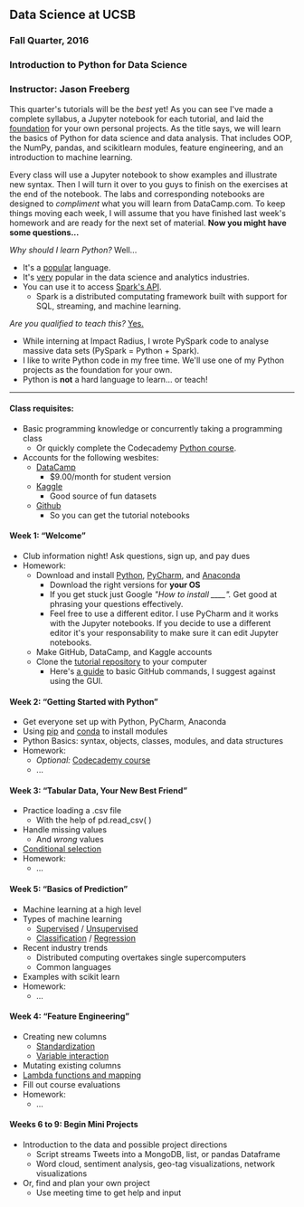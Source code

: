 ## Data Science at UCSB

### Fall Quarter, 2016

### Introduction to Python for Data Science

### Instructor: Jason Freeberg

This quarter's tutorials will be the *best* yet! As you can see I've made a complete syllabus, a Jupyter notebook for each tutorial, and laid the [foundation](https://github.com/JasonFreeberg/StreamTweets) for your own personal projects. As the title says, we will learn the basics of Python for data science and data analysis. That includes OOP, the NumPy, pandas, and scikitlearn modules, feature engineering, and an introduction to machine learning. 

Every class will use a Jupyter notebook to show examples and illustrate new syntax. Then I will turn it over to you guys to finish on the exercises at the end of the notebook. The labs and corresponding notebooks are designed to *compliment* what you will learn from DataCamp.com. To keep things moving each week, I will assume that you have finished last week's homework and are ready for the next set of material. **Now you might have some questions...**

*Why should I learn Python?* Well...
- It's a [popular](http://spectrum.ieee.org/static/interactive-the-top-programming-languages-2016) language.
- It's [very](http://www.kdnuggets.com/2015/05/r-vs-python-data-science.html) popular in the data science and analytics industries.
- You can use it to access [Spark's API](http://spark.apache.org/). 
    - Spark is a distributed computating framework built with support for SQL, streaming, and machine learning. 

*Are you qualified to teach this?* [Yes.](https://www.linkedin.com/in/jfreeberg)
 - While interning at Impact Radius, I wrote PySpark code to analyse massive data sets (PySpark = Python + Spark).
 - I like to write Python code in my free time. We'll use one of my Python projects as the foundation for your own.
 - Python is **not** a hard language to learn... or teach!

---

#### Class requisites:
- Basic programming knowledge or concurrently taking a programming class
    - Or quickly complete the Codecademy [Python course](https://www.codecademy.com/learn/python). 
- Accounts for the following wesbites:
	- [DataCamp](https://www.datacamp.com/)
        - $9.00/month for student version
	- [Kaggle](https://www.kaggle.com/)
        - Good source of fun datasets
	- [Github](https://github.com/)
        - So you can get the tutorial notebooks

#### Week 1: “Welcome”
- Club information night! Ask questions, sign up, and pay dues
- Homework: 
	- Download and install [Python](https://www.python.org/downloads/), [PyCharm](https://www.jetbrains.com/pycharm/download/), and [Anaconda](https://www.continuum.io/downloads)
		- Download the right versions for **your OS**
        - If you get stuck just Google *"How to install ____".* Get good at phrasing your questions effectively.
        - Feel free to use a different editor. I use PyCharm and it works with the Jupyter notebooks. If you decide to use a different editor it's your responsability to make sure it can edit Jupyter notebooks.
	- Make GitHub, DataCamp, and Kaggle accounts
	- Clone the [tutorial repository](https://github.com/JasonFreeberg/PythonTutorials) to your computer
        - Here's [a guide](https://www.youtube.com/watch?v=0fKg7e37bQE) to basic GitHub commands, I suggest against using the GUI.

#### Week 2: “Getting Started with Python”
- Get everyone set up with Python, PyCharm, Anaconda
- Using [pip](https://packaging.python.org/installing/) and [conda](http://conda.pydata.org/docs/using/pkgs.html) to install modules
- Python Basics: syntax, objects, classes, modules, and data structures
- Homework:
    - *Optional:* [Codecademy course](https://www.codecademy.com/learn/python)
    - ...

#### Week 3: “Tabular Data, Your New Best Friend”
- Practice loading a .csv file
    - With the help of pd.read_csv( )
- Handle missing values
    - And *wrong* values
- [Conditional selection](http://pandas.pydata.org/pandas-docs/stable/indexing.html)
- Homework:
	- …

#### Week 5: “Basics of Prediction”
- Machine learning at a high level
- Types of machine learning
    - [Supervised](https://en.wikipedia.org/wiki/Supervised_learning) / [Unsupervised](https://en.wikipedia.org/wiki/Unsupervised_learning)
    - [Classification](https://en.wikipedia.org/wiki/Statistical_classification) / [Regression](https://en.wikipedia.org/wiki/Regression_analysis)
- Recent industry trends
    - Distributed computing overtakes single supercomputers
    - Common languages
- Examples with scikit learn
- Homework:
    - …

#### Week 4: “Feature Engineering”
- Creating new columns
    - [Standardization](https://www.biomedware.com/files/documentation/Preparing_data/Why_standardize_variables.htm)
    - [Variable interaction](https://en.wikipedia.org/wiki/Interaction_(statistics))
- Mutating existing columns
- [Lambda functions and mapping](http://www.python-course.eu/lambda.php)
- Fill out course evaluations
- Homework:
	- …

#### Weeks 6 to 9: Begin Mini Projects
- Introduction to the data and possible project directions
    - Script streams Tweets into a MongoDB, list, or pandas Dataframe
    - Word cloud, sentiment analysis, geo-tag visualizations, network visualizations
- Or, find and plan your own project
	- Use meeting time to get help and input

